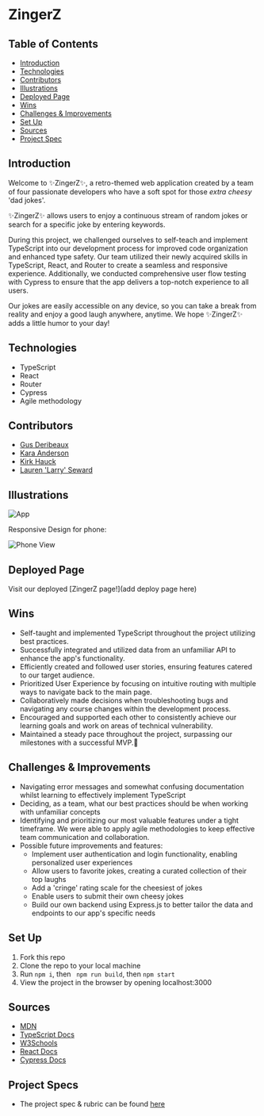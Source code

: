 # ZingerZ

## Table of Contents
  - [Introduction](#Introduction)
  - [Technologies](#Technologies)
  - [Contributors](#Contributors)
  - [Illustrations](#Illustrations)
  - [Deployed Page](#Deployed-Page)
  - [Wins](#Wins)
  - [Challenges & Improvements](#Challenges-&-Improvements)
  - [Set Up](#Set-Up)
  - [Sources](#Sources)
  - [Project Spec](#Project-Spec)

## Introduction
Welcome to ✨ZingerZ✨, a retro-themed web application created by a team of four passionate developers who have a soft spot for those *extra cheesy* 'dad jokes'.

✨ZingerZ✨ allows users to enjoy a continuous stream of random jokes or search for a specific joke by entering keywords.

During this project, we challenged ourselves to self-teach and implement TypeScript into our development process for improved code organization and enhanced type safety. Our team utilized their newly acquired skills in TypeScript, React, and Router to create a seamless and responsive experience. Additionally, we conducted comprehensive user flow testing with Cypress to ensure that the app delivers a top-notch experience to all users.

Our jokes are easily accessible on any device, so you can take a break from reality and enjoy a good laugh anywhere, anytime. We hope ✨ZingerZ✨ adds a little humor to your day! 


## Technologies
  - TypeScript
  - React
  - Router
  - Cypress
  - Agile methodology

## Contributors
  - [Gus Deribeaux](https://github.com/Gderibeaux)
  - [Kara Anderson](https://github.com/Kanderson58)
  - [Kirk Hauck](https://github.com/kirkhauck)
  - [Lauren 'Larry' Seward](https://github.com/LSeward0421)


## Illustrations 
![App](https://media.giphy.com/media/Ss8lPG7MnCyNpRgyfw/giphy.gif)  

Responsive Design for phone:

![Phone View](https://media.giphy.com/media/v1.Y2lkPTc5MGI3NjExYzNjYzhmODVmNWU4Y2YyMTVkZjFlMmZlODgyMDlmODMwNjZmMDUyNyZjdD1n/k0iR0FPR9lBCd8V9F8/giphy.gif) 

## Deployed Page

Visit our deployed [ZingerZ page!](add deploy page here)

## Wins
- Self-taught and implemented TypeScript throughout the project utilizing best practices.
- Successfully integrated and utilized data from an unfamiliar API to enhance the app's functionality.
- Efficiently created and followed user stories, ensuring features catered to our target audience.
- Prioritized User Experience by focusing on intuitive routing with multiple ways to navigate back to the main page.
- Collaboratively made decisions when troubleshooting bugs and navigating any course changes within the development process.
- Encouraged and supported each other to consistently achieve our learning goals and work on areas of technical vulnerability.
- Maintained a steady pace throughout the project, surpassing our milestones with a successful MVP.💪

## Challenges & Improvements
  - Navigating error messages and somewhat confusing documentation whilst learning to effectively implement TypeScript
  - Deciding, as a team, what our best practices should be when working with unfamiliar concepts
  - Identifying and prioritizing our most valuable features under a tight timeframe. We were able to apply agile methodologies to keep effective team communication and collaboration. 
  - Possible future improvements and features:
    - Implement user authentication and login functionality, enabling personalized user experiences
    - Allow users to favorite jokes, creating a curated collection of their top laughs
    - Add a 'cringe' rating scale for the cheesiest of jokes
    - Enable users to submit their own cheesy jokes
    - Build our own backend using Express.js to better tailor the data and endpoints to our app's specific needs

## Set Up

1. Fork this repo  
2. Clone the repo to your local machine   
3. Run `npm i`, then ` npm run build`, then `npm start`
4. View the project in the browser by opening localhost:3000

## Sources
  - [MDN](http://developer.mozilla.org/en-US/)
  - [TypeScript Docs](https://www.typescriptlang.org/docs/)
  - [W3Schools](https://www.w3schools.com/)
  - [React Docs](https://reactjs.org/docs/getting-started.html)
  - [Cypress Docs](https://docs.cypress.io/guides/overview/why-cypress.html)


## Project Specs
  - The project spec & rubric can be found [here](https://frontend.turing.edu/projects/module-3/stretch.html)
